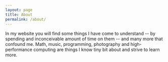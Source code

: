 ```yaml
---
layout: page
title: About
permalink: /about/
---
```

In my website you will find some things I have come to understand -- by spending and inconceivable amount of time on them -- and many more that confound me. Math, music, programming, photography and high-performance computing are things I know tiny bit about and strive to learn more.
